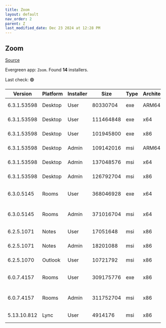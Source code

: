 ```yaml
---
title: Zoom
layout: default
nav_order: 2
parent: Z
last_modified_date: Dec 23 2024 at 12:28 PM
---
```


## Zoom

[Source](https://zoom.us/download)

Evergreen app: `Zoom`. Found **14** installers.

Last check: 🟢

| Version     | Platform | Installer | Size      | Type | Architecture | URI                                                                                                                                          |
| ----------- | -------- | --------- | --------- | ---- | ------------ | -------------------------------------------------------------------------------------------------------------------------------------------- |
| 6.3.1.53598 | Desktop  | User      | 80330704  | exe  | ARM64        | [https://cdn.zoom.us/prod/6.3.1.53598/arm64/ZoomInstallerFull.exe](https://cdn.zoom.us/prod/6.3.1.53598/arm64/ZoomInstallerFull.exe)         |
| 6.3.1.53598 | Desktop  | User      | 111464848 | exe  | x64          | [https://cdn.zoom.us/prod/6.3.1.53598/x64/ZoomInstallerFull.exe](https://cdn.zoom.us/prod/6.3.1.53598/x64/ZoomInstallerFull.exe)             |
| 6.3.1.53598 | Desktop  | User      | 101945800 | exe  | x86          | [https://cdn.zoom.us/prod/6.3.1.53598/ZoomInstallerFull.exe](https://cdn.zoom.us/prod/6.3.1.53598/ZoomInstallerFull.exe)                     |
| 6.3.1.53598 | Desktop  | Admin     | 109142016 | msi  | ARM64        | [https://cdn.zoom.us/prod/6.3.1.53598/arm64/ZoomInstallerFull.msi](https://cdn.zoom.us/prod/6.3.1.53598/arm64/ZoomInstallerFull.msi)         |
| 6.3.1.53598 | Desktop  | Admin     | 137048576 | msi  | x64          | [https://cdn.zoom.us/prod/6.3.1.53598/x64/ZoomInstallerFull.msi](https://cdn.zoom.us/prod/6.3.1.53598/x64/ZoomInstallerFull.msi)             |
| 6.3.1.53598 | Desktop  | Admin     | 126792704 | msi  | x86          | [https://cdn.zoom.us/prod/6.3.1.53598/ZoomInstallerFull.msi](https://cdn.zoom.us/prod/6.3.1.53598/ZoomInstallerFull.msi)                     |
| 6.3.0.5145  | Rooms    | User      | 368046928 | exe  | x64          | [https://cdn.zoom.us/prod/6.3.0.5145/x64/zoomrooms-6.3.0.5145-x64.exe](https://cdn.zoom.us/prod/6.3.0.5145/x64/zoomrooms-6.3.0.5145-x64.exe) |
| 6.3.0.5145  | Rooms    | Admin     | 371016704 | msi  | x64          | [https://cdn.zoom.us/prod/6.3.0.5145/x64/zoomrooms-6.3.0.5145-x64.msi](https://cdn.zoom.us/prod/6.3.0.5145/x64/zoomrooms-6.3.0.5145-x64.msi) |
| 6.2.5.1071  | Notes    | User      | 17051648  | msi  | x86          | [https://cdn.zoom.us/prod/6.2.5.1071/ZoomNotesPluginSetup.msi](https://cdn.zoom.us/prod/6.2.5.1071/ZoomNotesPluginSetup.msi)                 |
| 6.2.5.1071  | Notes    | Admin     | 18201088  | msi  | x86          | [https://cdn.zoom.us/prod/6.2.5.1071/ZoomNotesPluginAdminTool.msi](https://cdn.zoom.us/prod/6.2.5.1071/ZoomNotesPluginAdminTool.msi)         |
| 6.2.5.1070  | Outlook  | User      | 10721792  | msi  | x86          | [https://cdn.zoom.us/prod/6.2.5.1070/ZoomOutlookPluginSetup.msi](https://cdn.zoom.us/prod/6.2.5.1070/ZoomOutlookPluginSetup.msi)             |
| 6.0.7.4157  | Rooms    | User      | 309175776 | exe  | x86          | [https://cdn.zoom.us/prod/6.0.7.4157/zoomrooms-6.0.7.4157-x86.exe](https://cdn.zoom.us/prod/6.0.7.4157/zoomrooms-6.0.7.4157-x86.exe)         |
| 6.0.7.4157  | Rooms    | Admin     | 311752704 | msi  | x86          | [https://cdn.zoom.us/prod/6.0.7.4157/zoomrooms-6.0.7.4157-x86.msi](https://cdn.zoom.us/prod/6.0.7.4157/zoomrooms-6.0.7.4157-x86.msi)         |
| 5.13.10.812 | Lync     | User      | 4914176   | msi  | x86          | [https://cdn.zoom.us/prod/5.13.10.812/ZoomLyncPluginSetup.msi](https://cdn.zoom.us/prod/5.13.10.812/ZoomLyncPluginSetup.msi)                 |
